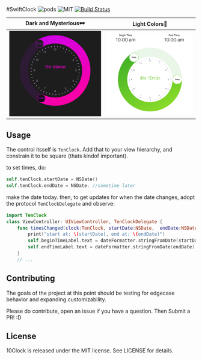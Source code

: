 #SwiftClock
![pods](https://img.shields.io/cocoapods/v/10Clock.svg?style=flat)
![MIT](https://img.shields.io/cocoapods/v/10Clock.svg?style=flat)
[![Build Status](https://travis-ci.org/joedaniels29/10Clock.svg?branch=master)](https://travis-ci.org/joedaniels29/10Clock)

Dark and Mysterious🕶             |  Light Colors🌻
:-------------------------:|:-------------------------:
![](/assets/computed/10Clock.png)  |  ![](/assets/computed/green.png)

## Usage

The control itsself is `TenClock`. Add that to your view hierarchy, and constrain it to be square (thats kindof important).

to set times, do:

```swift
self.tenClock.startDate = NSDate()
self.tenClock.endDate = NSDate. //sometime later
```

make the date today.
then, to get updates for when the date changes, adopt the protocol `TenClockDelegate` and observe:

```swift
import TenClock
class ViewController: UIViewController, TenClockDelegate {
    func timesChanged(clock:TenClock, startDate:NSDate,  endDate:NSDate  ) -> (){
        print("start at: \(startDate), end at: \(endDate)")
        self.beginTimeLabel.text = dateFormatter.stringFromDate(startDate)
        self.endTimeLabel.text = dateFormatter.stringFromDate(endDate)
    }
    // ...
```


## Contributing

The goals of the project at this point should be testing for edgecase behavior and expanding customizability.

Please do contribute, open an issue if you have a question. Then  Submit a PR!  :D



## License

10Clock is released under the MIT license. See LICENSE for details.
